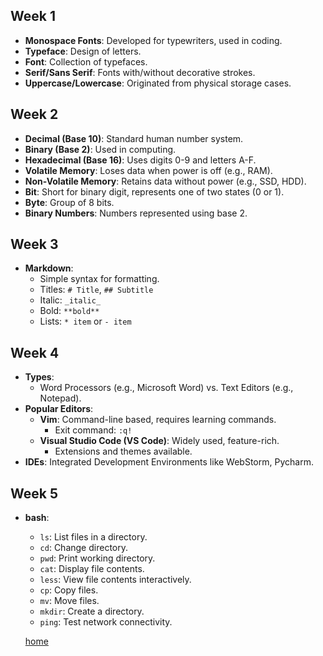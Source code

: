 ## Week 1 
- **Monospace Fonts**: Developed for typewriters, used in coding. 
- **Typeface**: Design of letters.  
- **Font**: Collection of typefaces.
- **Serif/Sans Serif**: Fonts with/without decorative strokes.  
- **Uppercase/Lowercase**: Originated from physical storage cases.

## Week 2
- **Decimal (Base 10)**: Standard human number system.  
- **Binary (Base 2)**: Used in computing.  
- **Hexadecimal (Base 16)**: Uses digits 0-9 and letters A-F.
- **Volatile Memory**: Loses data when power is off (e.g., RAM).  
- **Non-Volatile Memory**: Retains data without power (e.g., SSD, HDD).
- **Bit**: Short for binary digit, represents one of two states (0 or 1).  
- **Byte**: Group of 8 bits.  
- **Binary Numbers**: Numbers represented using base 2.

## Week 3 
- **Markdown**:  
  - Simple syntax for formatting.  
  - Titles: `# Title`, `## Subtitle`  
  - Italic: `_italic_`  
  - Bold: `**bold**`  
  - Lists: `* item` or `- item`
  
## Week 4
- **Types**:  
  - Word Processors (e.g., Microsoft Word) vs. Text Editors (e.g., Notepad).  
- **Popular Editors**:  
  - **Vim**: Command-line based, requires learning commands.  
    - Exit command: `:q!`  
  - **Visual Studio Code (VS Code)**: Widely used, feature-rich.  
    - Extensions and themes available.  
- **IDEs**: Integrated Development Environments like WebStorm, Pycharm.

## Week 5
- **bash**:
  - `ls`: List files in a directory.  
  - `cd`: Change directory.  
  - `pwd`: Print working directory.  
  - `cat`: Display file contents.  
  - `less`: View file contents interactively.  
  - `cp`: Copy files.  
  - `mv`: Move files.  
  - `mkdir`: Create a directory.  
  - `ping`: Test network connectivity.
  
  [home](https://1tajiri.github.io/gbc/)
